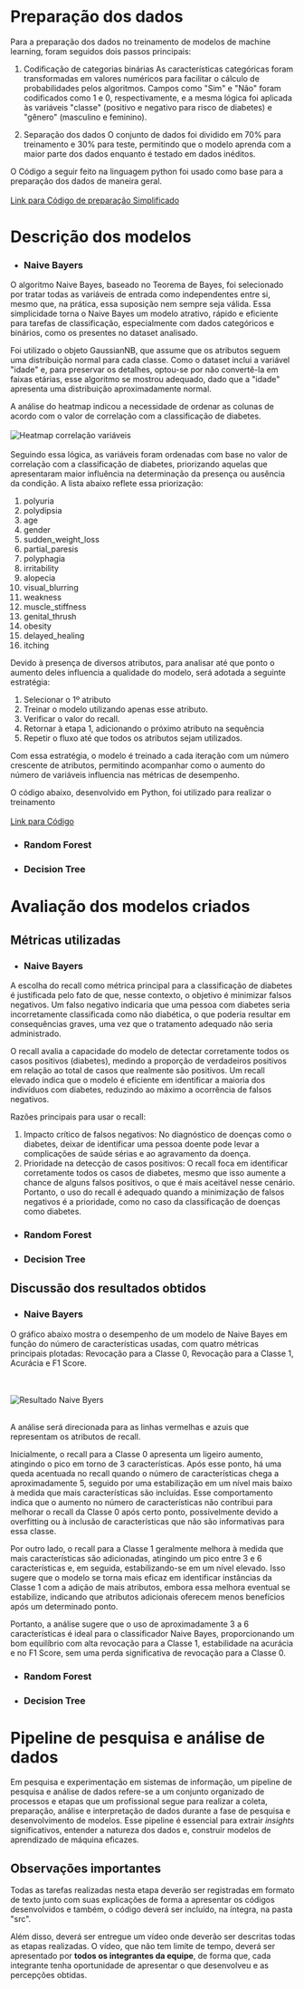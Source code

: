 # Preparação dos dados

<!-- Guia do Doc -->
<!--
Nesta etapa, deverão ser descritas todas as técnicas utilizadas para pré-processamento/tratamento dos dados.

Algumas das etapas podem estar relacionadas à:

* Limpeza de Dados: trate valores ausentes: decida como lidar com dados faltantes, seja removendo linhas, preenchendo com médias, medianas ou usando métodos mais avançados; remova _outliers_: identifique e trate valores que se desviam significativamente da maioria dos dados.

* Transformação de Dados: normalize/padronize: torne os dados comparáveis, normalizando ou padronizando os valores para uma escala específica; codifique variáveis categóricas: converta variáveis categóricas em uma forma numérica, usando técnicas como _one-hot encoding_.

* _Feature Engineering_: crie novos atributos que possam ser mais informativos para o modelo; selecione características relevantes e descarte as menos importantes.

* Tratamento de dados desbalanceados: se as classes de interesse forem desbalanceadas, considere técnicas como _oversampling_, _undersampling_ ou o uso de algoritmos que lidam naturalmente com desbalanceamento.

* Separação de dados: divida os dados em conjuntos de treinamento, validação e teste para avaliar o desempenho do modelo de maneira adequada.
  
* Manuseio de Dados Temporais: se lidar com dados temporais, considere a ordenação adequada e técnicas específicas para esse tipo de dado.
  
* Redução de Dimensionalidade: aplique técnicas como PCA (Análise de Componentes Principais) se a dimensionalidade dos dados for muito alta.

* Validação Cruzada: utilize validação cruzada para avaliar o desempenho do modelo de forma mais robusta.

* Monitoramento Contínuo: atualize e adapte o pré-processamento conforme necessário ao longo do tempo, especialmente se os dados ou as condições do problema mudarem.

* Entre outras....

Avalie quais etapas são importantes para o contexto dos dados que você está trabalhando, pois a qualidade dos dados e a eficácia do pré-processamento desempenham um papel fundamental no sucesso de modelo(s) de aprendizado de máquina. É importante entender o contexto do problema e ajustar as etapas de preparação de dados de acordo com as necessidades específicas de cada projeto. -->

Para a preparação dos dados no treinamento de modelos de machine learning, foram seguidos dois passos principais:

1. Codificação de categorias binárias
As características categóricas foram transformadas em valores numéricos para facilitar o cálculo de probabilidades pelos algoritmos. Campos como "Sim" e "Não" foram codificados como 1 e 0, respectivamente, e a mesma lógica foi aplicada às variáveis "classe" (positivo e negativo para risco de diabetes) e "gênero" (masculino e feminino).

2. Separação dos dados
O conjunto de dados foi dividido em 70% para treinamento e 30% para teste, permitindo que o modelo aprenda com a maior parte dos dados enquanto é testado em dados inéditos.

O Código a seguir feito na linguagem python foi usado como base para a preparação dos dados de maneira geral. 
</br>
</br>
[Link para Código de preparação Simplificado](/src/dataPreparation.py)

# Descrição dos modelos

<!-- Guid do Doc -->
<!--
Nesta seção, conhecendo os dados e de posse dos dados preparados, é hora de descrever os algoritmos de aprendizado de máquina selecionados para a construção dos modelos propostos. Inclua informações abrangentes sobre cada algoritmo implementado, aborde conceitos fundamentais, princípios de funcionamento, vantagens/limitações e justifique a escolha de cada um dos algoritmos. 

Explore aspectos específicos, como o ajuste dos parâmetros livres de cada algoritmo. Lembre-se de experimentar parâmetros diferentes e principalmente, de justificar as escolhas realizadas.

Como parte da comprovação de construção dos modelos, um vídeo de demonstração com todas as etapas de pré-processamento e de execução dos modelos deverá ser entregue. Este vídeo poderá ser do tipo _screencast_ e é imprescindível a narração contemplando a demonstração de todas as etapas realizadas. -->

- <h3>Naive Bayers</h3>
O algoritmo Naive Bayes, baseado no Teorema de Bayes, foi selecionado por tratar todas as variáveis de entrada como independentes entre si, mesmo que, na prática, essa suposição nem sempre seja válida. Essa simplicidade torna o Naive Bayes um modelo atrativo, rápido e eficiente para tarefas de classificação, especialmente com dados categóricos e binários, como os presentes no dataset analisado.

Foi utilizado o objeto GaussianNB, que assume que os atributos seguem uma distribuição normal para cada classe. Como o dataset inclui a variável "idade" e, para preservar os detalhes, optou-se por não convertê-la em faixas etárias, esse algoritmo se mostrou adequado, dado que a "idade" apresenta uma distribuição aproximadamente normal.

A análise do heatmap indicou a necessidade de ordenar as colunas de acordo com o valor de correlação com a classificação de diabetes.
</br> </br>![Heatmap correlação variáveis](/docs/img/heatmap.png) </br> </br>
Seguindo essa lógica, as variáveis foram ordenadas com base no valor de correlação com a classificação de diabetes, priorizando aquelas que apresentaram maior influência na determinação da presença ou ausência da condição. A lista abaixo reflete essa priorização:

1. polyuria
2. polydipsia
3. age
4. gender
5. sudden_weight_loss
6. partial_paresis
7. polyphagia
8. irritability
9. alopecia
10. visual_blurring
11. weakness
12. muscle_stiffness
13. genital_thrush
14. obesity
15. delayed_healing
16. itching
  
Devido à presença de diversos atributos, para analisar até que ponto o aumento deles influencia a qualidade do modelo, será adotada a seguinte estratégia:

1. Selecionar o 1º atributo
2. Treinar o modelo utilizando apenas esse atributo.
3. Verificar o valor do recall.
4. Retornar à etapa 1, adicionando o próximo atributo na sequência
5. Repetir o fluxo até que todos os atributos sejam utilizados.

Com essa estratégia, o modelo é treinado a cada iteração com um número crescente de atributos, permitindo acompanhar como o aumento do número de variáveis influencia nas métricas de desempenho.

O código abaixo, desenvolvido em Python, foi utilizado para realizar o treinamento
</br>
</br>
[Link para Código](/src/NaiveBayers.py)

- <h3>Random Forest</h3>

- <h3>Decision Tree</h3>

# Avaliação dos modelos criados

## Métricas utilizadas

<!--Nesta seção, as métricas utilizadas para avaliar os modelos desenvolvidos deverão ser apresentadas (p. ex.: acurácia, precisão, recall, F1-Score, MSE etc.). A escolha de cada métrica deverá ser justificada, pois esta escolha é essencial para avaliar de forma mais assertiva a qualidade do modelo construído. -->

- <h3>Naive Bayers</h3>

A escolha do recall como métrica principal para a classificação de diabetes é justificada pelo fato de que, nesse contexto, o objetivo é minimizar falsos negativos. Um falso negativo indicaria que uma pessoa com diabetes seria incorretamente classificada como não diabética, o que poderia resultar em consequências graves, uma vez que o tratamento adequado não seria administrado.

O recall avalia a capacidade do modelo de detectar corretamente todos os casos positivos (diabetes), medindo a proporção de verdadeiros positivos em relação ao total de casos que realmente são positivos. Um recall elevado indica que o modelo é eficiente em identificar a maioria dos indivíduos com diabetes, reduzindo ao máximo a ocorrência de falsos negativos.

Razões principais para usar o recall:

1. Impacto crítico de falsos negativos: No diagnóstico de doenças como o diabetes, deixar de identificar uma pessoa doente pode levar a complicações de saúde sérias e ao agravamento da doença.
2. Prioridade na detecção de casos positivos: O recall foca em identificar corretamente todos os casos de diabetes, mesmo que isso aumente a chance de alguns falsos positivos, o que é mais aceitável nesse cenário. Portanto, o uso do recall é adequado quando a minimização de falsos negativos é a prioridade, como no caso da classificação de doenças como diabetes.

- <h3>Random Forest</h3>

- <h3>Decision Tree</h3>

## Discussão dos resultados obtidos

<!--Nesta seção, discuta os resultados obtidos pelos modelos construídos, no contexto prático em que os dados se inserem, promovendo uma compreensão abrangente e aprofundada da qualidade de cada um deles. Lembre-se de relacionar os resultados obtidos ao problema identificado, a questão de pesquisa levantada e estabelecendo relação com os objetivos previamente propostos. -->

- <h3>Naive Bayers</h3> 

O gráfico abaixo mostra o desempenho de um modelo de Naive Bayes em função do número de características usadas, com quatro métricas principais plotadas: Revocação para a Classe 0, Revocação para a Classe 1, Acurácia e F1 Score.

</br> </br>![Resultado Naive Byers](/docs/img/NbMetrics.png) </br> </br>

A análise será direcionada para as linhas vermelhas e azuis que representam os atributos de recall.

Inicialmente, o recall para a Classe 0 apresenta um ligeiro aumento, atingindo o pico em torno de 3 características. Após esse ponto, há uma queda acentuada no recall quando o número de características chega a aproximadamente 5, seguido por uma estabilização em um nível mais baixo à medida que mais características são incluídas. Esse comportamento indica que o aumento no número de características não contribui para melhorar o recall da Classe 0 após certo ponto, possivelmente devido a overfitting ou à inclusão de características que não são informativas para essa classe.

Por outro lado, o recall para a Classe 1 geralmente melhora à medida que mais características são adicionadas, atingindo um pico entre 3 e 6 características e, em seguida, estabilizando-se em um nível elevado. Isso sugere que o modelo se torna mais eficaz em identificar instâncias da Classe 1 com a adição de mais atributos, embora essa melhora eventual se estabilize, indicando que atributos adicionais oferecem menos benefícios após um determinado ponto.

Portanto, a análise sugere que o uso de aproximadamente 3 a 6 características é ideal para o classificador Naive Bayes, proporcionando um bom equilíbrio com alta revocação para a Classe 1, estabilidade na acurácia e no F1 Score, sem uma perda significativa de revocação para a Classe 0.

- <h3>Random Forest</h3>

- <h3>Decision Tree</h3>

# Pipeline de pesquisa e análise de dados

Em pesquisa e experimentação em sistemas de informação, um pipeline de pesquisa e análise de dados refere-se a um conjunto organizado de processos e etapas que um profissional segue para realizar a coleta, preparação, análise e interpretação de dados durante a fase de pesquisa e desenvolvimento de modelos. Esse pipeline é essencial para extrair _insights_ significativos, entender a natureza dos dados e, construir modelos de aprendizado de máquina eficazes. 

## Observações importantes

Todas as tarefas realizadas nesta etapa deverão ser registradas em formato de texto junto com suas explicações de forma a apresentar  os códigos desenvolvidos e também, o código deverá ser incluído, na íntegra, na pasta "src".

Além disso, deverá ser entregue um vídeo onde deverão ser descritas todas as etapas realizadas. O vídeo, que não tem limite de tempo, deverá ser apresentado por **todos os integrantes da equipe**, de forma que, cada integrante tenha oportunidade de apresentar o que desenvolveu e as  percepções obtidas.
